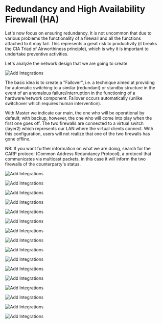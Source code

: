 # Redundancy and High Availability Firewall (HA)

Let's now focus on ensuring redundancy.
It is not uncommon that due to various problems the functionality of a firewall and all the functions attached to it may fail. This represents a great risk to productivity (it breaks the CIA Triad of Airworthiness principle), which is why it is important to undertake preventive activities.

Let's analyze the network design that we are going to create.

![Add Integrations](./Assets/ch3im1.bmp)

The basic idea is to create a "Failover", i.e. a technique aimed at providing for automatic switching to a similar (redundant) or standby structure in the event of an anomalous failure/interruption in the functioning of a hardware/network component.
Failover occurs automatically (unlike switchover which requires human intervention).

With Master we indicate our main, the one who will be operational by default; with backup, however, the one who will come into play when the first one goes off.
The two firewalls are connected to a virtual switch (layer2) which represents our LAN where the virtual clients connect.
With this configuration, users will not realize that one of the two firewalls has gone offline.

NB: If you want further information on what we are doing, search for the CARP protocol (Common Address Redundancy Protocol), a protocol that communicates via multicast packets, in this case it will inform the two firewalls of the counterparty's status.

![Add Integrations](./Assets/ch3im2.png)

![Add Integrations](./Assets/ch3im3.png)

![Add Integrations](./Assets/ch3im4.png)

![Add Integrations](./Assets/ch3im5.png)

![Add Integrations](./Assets/ch3im6.png)

![Add Integrations](./Assets/ch3im7.png)

![Add Integrations](./Assets/ch3im8.png)

![Add Integrations](./Assets/ch3im9.png)

![Add Integrations](./Assets/ch3im10.png)

![Add Integrations](./Assets/ch3im11.png)

![Add Integrations](./Assets/ch3im12.png)

![Add Integrations](./Assets/ch3im13.jpg)

![Add Integrations](./Assets/ch3im14.png)

![Add Integrations](./Assets/ch3im15.png)

![Add Integrations](./Assets/ch3im16.png)

![Add Integrations](./Assets/ch3im17.png)
